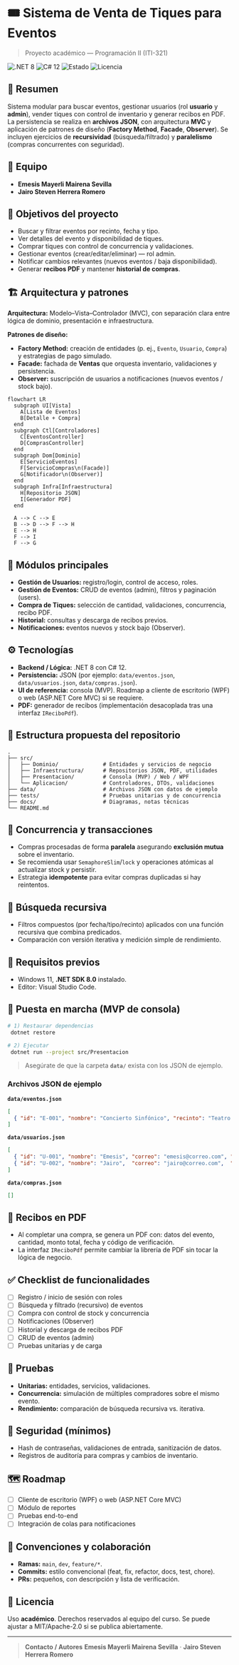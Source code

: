 # 🎟️ Sistema de Venta de Tiques para Eventos

> Proyecto académico — Programación II (ITI-321)

![.NET 8](https://img.shields.io/badge/.NET-8.0-512BD4?logo=dotnet\&logoColor=white)
![C# 12](https://img.shields.io/badge/C%23-12-239120?logo=csharp\&logoColor=white)
![Estado](https://img.shields.io/badge/Estado-En%20desarrollo-yellow)
![Licencia](https://img.shields.io/badge/Licencia-Acad%C3%A9mico-blue)

## 🧭 Resumen

Sistema modular para buscar eventos, gestionar usuarios (rol **usuario** y **admin**), vender tiques con control de inventario y generar recibos en PDF. La persistencia se realiza en **archivos JSON**, con arquitectura **MVC** y aplicación de patrones de diseño (**Factory Method**, **Facade**, **Observer**). Se incluyen ejercicios de **recursividad** (búsqueda/filtrado) y **paralelismo** (compras concurrentes con seguridad).

## 👥 Equipo

* **Emesis Mayerli Mairena Sevilla**
* **Jairo Steven Herrera Romero**

## 🧩 Objetivos del proyecto

* Buscar y filtrar eventos por recinto, fecha y tipo.
* Ver detalles del evento y disponibilidad de tiques.
* Comprar tiques con control de concurrencia y validaciones.
* Gestionar eventos (crear/editar/eliminar) — rol admin.
* Notificar cambios relevantes (nuevos eventos / baja disponibilidad).
* Generar **recibos PDF** y mantener **historial de compras**.

## 🏗️ Arquitectura y patrones

**Arquitectura:** Modelo–Vista–Controlador (MVC), con separación clara entre lógica de dominio, presentación e infraestructura.

**Patrones de diseño:**

* **Factory Method:** creación de entidades (p. ej., `Evento`, `Usuario`, `Compra`) y estrategias de pago simulado.
* **Facade:** fachada de **Ventas** que orquesta inventario, validaciones y persistencia.
* **Observer:** suscripción de usuarios a notificaciones (nuevos eventos / stock bajo).

```mermaid
flowchart LR
  subgraph UI[Vista]
    A[Lista de Eventos]
    B[Detalle + Compra]
  end
  subgraph Ctl[Controladores]
    C[EventosController]
    D[ComprasController]
  end
  subgraph Dom[Dominio]
    E[ServicioEventos]
    F[ServicioCompras\n(Facade)]
    G[Notificador\n(Observer)]
  end
  subgraph Infra[Infraestructura]
    H[Repositorio JSON]
    I[Generador PDF]
  end

  A --> C --> E
  B --> D --> F --> H
  E --> H
  F --> I
  F --> G
```

## 🧪 Módulos principales

* **Gestión de Usuarios:** registro/login, control de acceso, roles.
* **Gestión de Eventos:** CRUD de eventos (admin), filtros y paginación (users).
* **Compra de Tiques:** selección de cantidad, validaciones, concurrencia, recibo PDF.
* **Historial:** consultas y descarga de recibos previos.
* **Notificaciones:** eventos nuevos y stock bajo (Observer).

## ⚙️ Tecnologías

* **Backend / Lógica:** .NET 8 con C# 12.
* **Persistencia:** JSON (por ejemplo: `data/eventos.json`, `data/usuarios.json`, `data/compras.json`).
* **UI de referencia:** consola (MVP). Roadmap a cliente de escritorio (WPF) o web (ASP.NET Core MVC) si se requiere.
* **PDF:** generador de recibos (implementación desacoplada tras una interfaz `IReciboPdf`).

## 📁 Estructura propuesta del repositorio

```
.
├── src/
│   ├── Dominio/              # Entidades y servicios de negocio
│   ├── Infraestructura/      # Repositorios JSON, PDF, utilidades
│   ├── Presentacion/         # Consola (MVP) / Web / WPF
│   └── Aplicacion/           # Controladores, DTOs, validaciones
├── data/                     # Archivos JSON con datos de ejemplo
├── tests/                    # Pruebas unitarias y de concurrencia
├── docs/                     # Diagramas, notas técnicas
└── README.md
```

## 🔐 Concurrencia y transacciones

* Compras procesadas de forma **paralela** asegurando **exclusión mutua** sobre el inventario.
* Se recomienda usar `SemaphoreSlim`/`lock` y operaciones atómicas al actualizar stock y persistir.
* Estrategia **idempotente** para evitar compras duplicadas si hay reintentos.

## 🔎 Búsqueda recursiva

* Filtros compuestos (por fecha/tipo/recinto) aplicados con una función recursiva que combina predicados.
* Comparación con versión iterativa y medición simple de rendimiento.

## 🧰 Requisitos previos

* Windows 11, **.NET SDK 8.0** instalado.
* Editor: Visual Studio Code.

## 🚀 Puesta en marcha (MVP de consola)

```bash
# 1) Restaurar dependencias
 dotnet restore

# 2) Ejecutar
 dotnet run --project src/Presentacion
```

> Asegúrate de que la carpeta **`data/`** exista con los JSON de ejemplo.

### Archivos JSON de ejemplo

**`data/eventos.json`**

```json
[
  { "id": "E-001", "nombre": "Concierto Sinfónico", "recinto": "Teatro Nacional", "fecha": "2025-11-15", "tipo": "Música", "stock": 120, "precio": 18000 }
]
```

**`data/usuarios.json`**

```json
[
  { "id": "U-001", "nombre": "Emesis", "correo": "emesis@correo.com", "rol": "admin", "passwordHash": "..." },
  { "id": "U-002", "nombre": "Jairo",  "correo": "jairo@correo.com",  "rol": "usuario", "passwordHash": "..." }
]
```

**`data/compras.json`**

```json
[]
```

## 🧾 Recibos en PDF

* Al completar una compra, se genera un PDF con: datos del evento, cantidad, monto total, fecha y código de verificación.
* La interfaz `IReciboPdf` permite cambiar la librería de PDF sin tocar la lógica de negocio.

## ✅ Checklist de funcionalidades

* [ ] Registro / inicio de sesión con roles
* [ ] Búsqueda y filtrado (recursivo) de eventos
* [ ] Compra con control de stock y concurrencia
* [ ] Notificaciones (Observer)
* [ ] Historial y descarga de recibos PDF
* [ ] CRUD de eventos (admin)
* [ ] Pruebas unitarias y de carga

## 🧪 Pruebas

* **Unitarias:** entidades, servicios, validaciones.
* **Concurrencia:** simulación de múltiples compradores sobre el mismo evento.
* **Rendimiento:** comparación de búsqueda recursiva vs. iterativa.

## 🔐 Seguridad (mínimos)

* Hash de contraseñas, validaciones de entrada, sanitización de datos.
* Registros de auditoría para compras y cambios de inventario.

## 🗺️ Roadmap

* [ ] Cliente de escritorio (WPF) o web (ASP.NET Core MVC)
* [ ] Módulo de reportes
* [ ] Pruebas end-to-end
* [ ] Integración de colas para notificaciones

## 🤝 Convenciones y colaboración

* **Ramas:** `main`, `dev`, `feature/*`.
* **Commits:** estilo convencional (feat, fix, refactor, docs, test, chore).
* **PRs:** pequeños, con descripción y lista de verificación.

## 📄 Licencia

Uso **académico**. Derechos reservados al equipo del curso. Se puede ajustar a MIT/Apache-2.0 si se publica abiertamente.

---

> **Contacto / Autores**
> **Emesis Mayerli Mairena Sevilla** · **Jairo Steven Herrera Romero**
